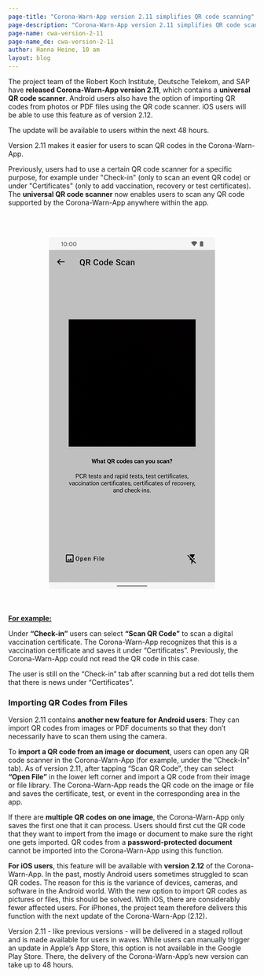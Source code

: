 ```yaml
---
page-title: "Corona-Warn-App version 2.11 simplifies QR code scanning"
page-description: "Corona-Warn-App version 2.11 simplifies QR code scanning"
page-name: cwa-version-2-11
page-name_de: cwa-version-2-11
author: Hanna Heine, 10 am
layout: blog
---
```


The project team of the Robert Koch Institute, Deutsche Telekom, and SAP have **released Corona-Warn-App version 2.11**, which contains a **universal QR code scanner**. Android users also have the option of importing QR codes from photos or PDF files using the QR code scanner. iOS users will be able to use this feature as of version 2.12.

The update will be available to users within the next 48 hours.



<!-- overview -->

Version 2.11 makes it easier for users to scan QR codes in the Corona-Warn-App.

Previously, users had to use a certain QR code scanner for a specific purpose, for example under "Check-in" (only to scan an event QR code) or under "Certificates" (only to add vaccination, recovery or test certificates). The **universal QR code scanner** now enables users to scan any QR code supported by the Corona-Warn-App anywhere within the app. 

 
<br></br>
<center> <img src="./qr-code-scanner-en.png" title="universal QR Code Scanner" style="align: center"> </center>
<br></br>

<u>**For example:**</u>

Under **“Check-in”** users can select **“Scan QR Code”** to scan a digital vaccination certificate. The Corona-Warn-App recognizes that this is a vaccination certificate and saves it under “Certificates”. Previously, the Corona-Warn-App could not read the QR code in this case. 

The user is still on the “Check-in” tab after scanning but a red dot tells them that there is news under “Certificates”.


### Importing QR Codes from Files

Version 2.11 contains **another new feature for Android users**: They can import QR codes from images or PDF documents so that they don’t necessarily have to scan them using the camera. 

To **import a QR code from an image or document**, users can open any QR code scanner in the Corona-Warn-App (for example, under the “Check-In” tab). As of version 2.11, after tapping “Scan QR Code”, they can select **“Open File”** in the lower left corner and import a QR code from their image or file library. The Corona-Warn-App reads the QR code on the image or file and saves the certificate, test, or event in the corresponding area in the app.

If there are **multiple QR codes on one image**, the Corona-Warn-App only saves the first one that it can process. Users should first cut the QR code that they want to import from the image or document to make sure the right one gets imported. QR codes from a **password-protected document** cannot be imported into the Corona-Warn-App using this function. 

**For iOS users**, this feature will be available with **version 2.12** of the Corona-Warn-App. In the past, mostly Android users sometimes struggled to scan QR codes. The reason for this is the variance of devices, cameras, and software in the Android world. With the new option to import QR codes as pictures or files, this should be solved. With iOS, there are considerably fewer affected users. For iPhones, the project team therefore delivers this function with the next update of the Corona-Warn-App (2.12).

Version 2.11 - like previous versions - will be delivered in a staged rollout and is made available for users in waves. While users can manually trigger an update in Apple’s App Store, this option is not available in the Google Play Store. There, the delivery of the Corona-Warn-App’s new version can take up to 48 hours.
